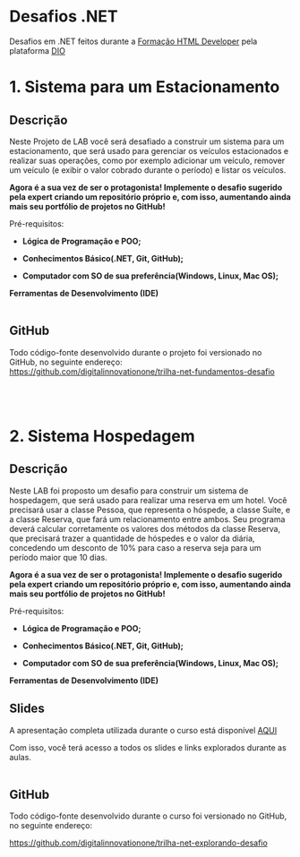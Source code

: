 # Desafios .NET
Desafios em .NET feitos durante a [Formação HTML Developer](https://dio.me/curso-dot-net/AFD1W2MD3BXI) pela plataforma [DIO](https://web.dio.me/home)

# 1. Sistema para um Estacionamento
## Descrição
Neste Projeto de LAB você será desafiado a construir um sistema para um estacionamento, que será usado para gerenciar os veículos estacionados e realizar suas operações, como por exemplo adicionar um veículo, remover um veículo (e exibir o valor cobrado durante o período) e listar os veículos.
 
**Agora é a sua vez de ser o protagonista! Implemente o desafio sugerido pela expert criando um repositório próprio e, com isso, aumentando ainda mais seu portfólio de projetos no GitHub!**

Pré-requisitos:

* **Lógica de Programação e POO;**

* **Conhecimentos Básico(.NET, Git, GitHub);**

* **Computador com SO de sua preferência(Windows, Linux, Mac OS);**

**Ferramentas de Desenvolvimento (IDE)** <br> <br>

## GitHub
Todo código-fonte desenvolvido durante o projeto foi versionado no GitHub, no seguinte endereço:
https://github.com/digitalinnovationone/trilha-net-fundamentos-desafio <br> <br> <br> <br>

# 2. Sistema Hospedagem
## Descrição
Neste LAB foi proposto um desafio para construir um sistema de hospedagem, que será usado para realizar uma reserva em um hotel. Você precisará usar a classe Pessoa, que representa o hóspede, a classe Suíte, e a classe Reserva, que fará um relacionamento entre ambos. Seu programa deverá calcular corretamente os valores dos métodos da classe Reserva, que precisará trazer a quantidade de hóspedes e o valor da diária, concedendo um desconto de 10% para caso a reserva seja para um período maior que 10 dias.

**Agora é a sua vez de ser o protagonista! Implemente o desafio sugerido pela expert criando um repositório próprio e, com isso, aumentando ainda mais seu portfólio de projetos no GitHub!**

Pré-requisitos:

* **Lógica de Programação e POO;**

* **Conhecimentos Básico(.NET, Git, GitHub);**

* **Computador com SO de sua preferência(Windows, Linux, Mac OS);**

**Ferramentas de Desenvolvimento (IDE)**

## Slides
A apresentação completa utilizada durante o curso está disponível [AQUI](https://docs.google.com/presentation/d/127Iin8CHE_osHpgwM1w-D3Xx-lD3eFmp/edit?usp=sharing&ouid=105300330738120646134&rtpof=true&sd=true)

Com isso, você terá acesso a todos os slides e links explorados durante as aulas. <br> <br>

## GitHub
Todo código-fonte desenvolvido durante o curso foi versionado no GitHub, no seguinte endereço:

https://github.com/digitalinnovationone/trilha-net-explorando-desafio